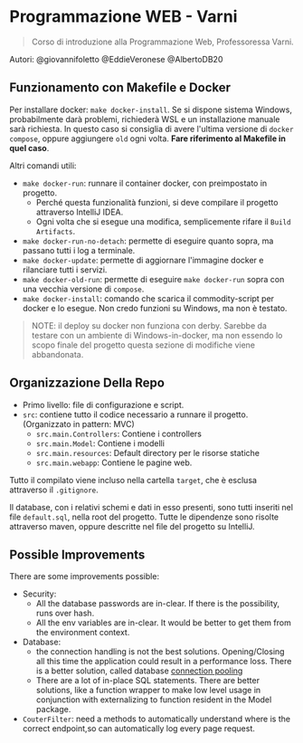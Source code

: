 # Programmazione WEB - Varni

> Corso di introduzione alla Programmazione Web, Professoressa Varni.

Autori:
@giovannifoletto
@EddieVeronese
@AlbertoDB20

## Funzionamento con Makefile e Docker

Per installare docker: `make docker-install`.
Se si dispone sistema Windows, probabilmente darà problemi, richiederà WSL 
e un installazione manuale sarà richiesta. In questo caso si consiglia di avere
l'ultima versione di `docker compose`, oppure aggiungere `old` ogni volta. 
**Fare riferimento al Makefile in quel caso**.

Altri comandi utili:
- `make docker-run`: runnare il container docker, con preimpostato in progetto.
  - Perché questa funzionalità funzioni, si deve compilare il progetto attraverso IntelliJ IDEA.
  - Ogni volta che si esegue una modifica, semplicemente rifare il `Build Artifacts`.
- `make docker-run-no-detach`: permette di eseguire quanto sopra, ma passano tutti i log a terminale.
- `make docker-update`: permette di aggiornare l'immagine docker e rilanciare tutti i servizi.
- `make docker-old-run`: permette di eseguire `make docker-run` sopra con una vecchia versione di `compose`.
- `make docker-install`: comando che scarica il commodity-script per docker e lo esegue. Non credo funzioni su Windows, 
  ma non è testato.
  
> NOTE: il deploy su docker non funziona con derby. Sarebbe da testare con un ambiente di Windows-in-docker, ma non essendo
> lo scopo finale del progetto questa sezione di modifiche viene abbandonata.

## Organizzazione Della Repo

- Primo livello: file di configurazione e script.
- `src`: contiene tutto il codice necessario a runnare il progetto. (Organizzato in pattern: MVC)
  - `src.main.Controllers`: Contiene i controllers
  - `src.main.Model`: Contiene i modelli
  - `src.main.resources`: Default directory per le risorse statiche
  - `src.main.webapp`: Contiene le pagine web.

Tutto il compilato viene incluso nella cartella `target`, che è esclusa attraverso il `.gitignore`.

Il database, con i relativi schemi e dati in esso presenti, sono tutti inseriti nel file `default.sql`, nella root del progetto.
Tutte le dipendenze sono risolte attraverso maven, oppure descritte nel file del progetto su IntelliJ.

## Possible Improvements

There are some improvements possible:

- Security:
  - All the database passwords are in-clear. If there is the possibility, runs over hash.
  - All the env variables are in-clear. It would be better to get them from the environment context.
- Database:
  - the connection handling is not the best solutions. Opening/Closing all this time the application could result
  in a performance loss. There is a better solution, called database [connection pooling](https://www.baeldung.com/java-connection-pooling)
  - There are a lot of in-place SQL statements. There are better solutions, like a function wrapper to make low level usage
  in conjunction with externalizing to function resident in the Model package.
- `CouterFilter`: need a methods to automatically understand where is the correct endpoint,so can automatically log every
  page request.
